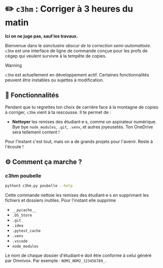 # ✏️ `c3hm` : Corriger à 3 heures du matin

**Ici on ne juge pas, sauf les travaux.**

Bienvenue dans le *sanctuaire obscur de la correction semi-automatisée*.
`c3hm` est une interface de ligne de commande conçue pour les profs de cégep qui
veulent survivre à la tempête de copies.

> [!WARNING]
> `c3hm` est actuellement en développement actif. Certaines
> fonctionnalités peuvent être instables ou sujettes à modification.

## 🧰 Fonctionnalités

Pendant que tu regrettes ton choix de carrière face à la montagne de
copies à corriger, `c3hm` vient à ta rescousse. Il te permet de :

- **Nettoyer** les remises des étudiant·e·s, comme un aspirateur numérique. Bye bye
  `node_modules`, `.git`, `.venv`, et autres joyeusetés. Ton OneDrive sera tellement content !

Pour l'instant c'est tout, mais on a de grands projets pour l'avenir. Reste à l'écoute !

## ⚙️ Comment ça marche ?

### c3hm poubelle

```bash
python3 c3hm.py poubelle --help
```

Cette commande nettoie les remises des étudiant·e·s en supprimant les fichiers et
dossiers inutiles. Pour l'instant elle supprime

- `__pycache__`
- `.DS_Store`
- `.git`
- `.idea`
- `.pytest_cache`
- `.venv`
- `.vscode`
- `node_modules`

Le nom de chaque dossier d'étudiant·e doit être conforme à celui
généré par Omnivox. Par exemple : `NOM1_NOM2_123456789_`.
